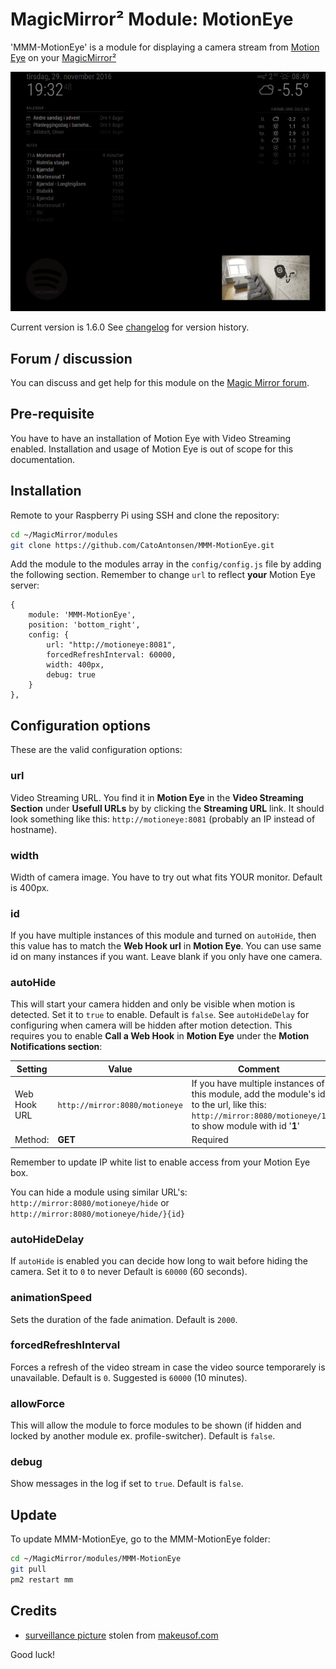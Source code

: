 # MagicMirror² Module: MotionEye
'MMM-MotionEye' is a module for displaying a camera stream from [Motion Eye](https://github.com/ccrisan/motioneye) on your [MagicMirror²](https://magicmirror.builders/)

![Example](example.png) 

Current version is 1.6.0 See [changelog](CHANGELOG.md "Version history") for version history.

## Forum / discussion

You can discuss and get help for this module on the [Magic Mirror forum](https://forum.magicmirror.builders/topic/1085/mmm-motioneye-surveillance-video-stream-on-your-mirror).


## Pre-requisite

You have to have an installation of Motion Eye with Video Streaming enabled. Installation and usage of Motion Eye is out of scope for this documentation.

## Installation

Remote to your Raspberry Pi using SSH and clone the repository:

````bash
cd ~/MagicMirror/modules
git clone https://github.com/CatoAntonsen/MMM-MotionEye.git
````

Add the module to the modules array in the `config/config.js` file by adding the following section. Remember to change `url` to reflect **your** Motion Eye server:
```
{
	module: 'MMM-MotionEye',
	position: 'bottom_right',
	config: {
		url: "http://motioneye:8081",
		forcedRefreshInterval: 60000,
		width: 400px,
		debug: true
	}
},
```

## Configuration options

These are the valid configuration options:

### **url**
Video Streaming URL. You find it in **Motion Eye** in the **Video Streaming Section** under **Usefull URLs** by by clicking the **Streaming URL** link.
It should look something like this: `http://motioneye:8081` (probably an IP instead of hostname).

### **width**
Width of camera image. You have to try out what fits YOUR monitor.
Default is 400px.

### **id**
If you have multiple instances of this module and turned on `autoHide`, then this value has to match the **Web Hook url** in **Motion Eye**.
You can use same id on many instances if you want. 
Leave blank if you only have one camera.

### **autoHide**
This will start your camera hidden and only be visible when motion is detected. Set it to `true` to enable. Default is `false`. See `autoHideDelay` for configuring when camera will be hidden after motion detection.
This requires you to enable **Call a Web Hook** in **Motion Eye** under the **Motion Notifications section**: 

Setting | Value | Comment
---|---|---
Web Hook URL | `http://mirror:8080/motioneye` | If you have multiple instances of this module, add the module's id to the url, like this: `http://mirror:8080/motioneye/1` to show module with id '**1**'  |
Method: | **GET** | Required |

Remember to update IP white list to enable access from your Motion Eye box.

You can hide a module using similar URL's: `http://mirror:8080/motioneye/hide` or `http://mirror:8080/motioneye/hide/}{id}`

### **autoHideDelay**
If `autoHide` is enabled you can decide how long to wait before hiding the camera. Set it to `0` to never
Default is `60000` (60 seconds).

### **animationSpeed**
Sets the duration of the fade animation. Default is `2000`.

### **forcedRefreshInterval**
Forces a refresh of the video stream in case the video source temporarely is unavailable. Default is `0`. Suggested is `60000` (10 minutes).

### **allowForce**
This will allow the module to force modules to be shown (if hidden and locked by another module ex. profile-switcher). Default is `false`.

### **debug**
Show messages in the log if set to `true`. Default is `false`.

## Update

To update MMM-MotionEye, go to the MMM-MotionEye folder:
````bash
cd ~/MagicMirror/modules/MMM-MotionEye
git pull
pm2 restart mm
````


## Credits

- [surveillance  picture](http://cdn.makeuseof.com/wp-content/uploads/2015/06/creative-security-camera-intro-670x335.jpg?004f0d) stolen from [makeusof.com](http://www.makeuseof.com/)

Good luck!
